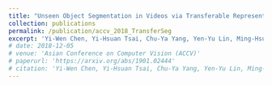 ```yaml
---
title: "Unseen Object Segmentation in Videos via Transferable Representations"
collection: publications
permalink: /publication/accv_2018_TransferSeg
excerpt: 'Yi-Wen Chen, Yi-Hsuan Tsai, Chu-Ya Yang, Yen-Yu Lin, Ming-Hsuan Yang, "Unseen Object Segmentation in Videos via Transferable Representations", Asian Conference on Computer Vision (ACCV), 2018. (Oral).'
# date: 2018-12-05
# venue: 'Asian Conference on Computer Vision (ACCV)'
# paperurl: 'https://arxiv.org/abs/1901.02444'
# citation: 'Yi-Wen Chen, Yi-Hsuan Tsai, Chu-Ya Yang, Yen-Yu Lin, Ming-Hsuan Yang, "Unseen Object Segmentation in Videos via Transferable Representations", Asian Conference on Computer Vision (ACCV), 2018. (Oral).'
---
```

